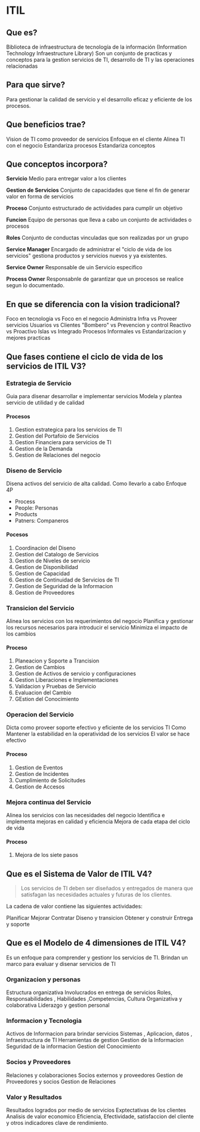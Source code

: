 # ITIL

## Que es?

Biblioteca de infraestructura de tecnología de la información (Information Technology Infraestructure Library)
Son un conjunto de practicas y conceptos para la gestion servicios de TI, desarrollo de TI y las operaciones relacionadas

## Para que sirve?

Para gestionar la calidad de servicio y el desarrollo eficaz y eficiente de los procesos.

## Que beneficios trae?

Vision de TI como proveedor de servicios
Enfoque en el cliente
Alinea TI con el negocio
Estandariza procesos
Estandariza conceptos

## Que conceptos incorpora?

**Servicio**
Medio para entregar valor a los clientes

**Gestion de Servicios**
Conjunto de capacidades que tiene el fin de generar valor en forma de servicios

**Proceso**
Conjunto estructurado de actividades para cumplir un objetivo

**Funcion**
Equipo de personas que lleva a cabo un conjunto de actividades o procesos

**Roles**
Conjunto de conductas vinculadas que son realizadas por un grupo

**Service Manager**
Encargado de administrar el "ciclo de vida de los servicios" gestiona productos y servicios nuevos y ya existentes.

**Service Owner**
Responsable de uin Servicio especifico

**Process Owner**
Responsabnle de garantizar que un procesos se realice segun lo documentado.


## En que se diferencia con la vision tradicional?

Foco en tecnologia  vs Foco en el negocio
Administra Infra    vs Proveer servicios
Usuarios            vs Clientes
"Bombero"           vs Prevencion y control
Reactivo            vs Proactivo
Islas               vs Integrado
Procesos Informales vs  Estandarizacion y mejores practicas

## Que fases contiene el ciclo de vida de los servicios de ITIL V3?

### Estrategia de Servicio

Guia para disenar desarrollar e implementar servicios
Modela y plantea servicio de utilidad y de calidad

#### Procesos

1. Gestion estrategica para los servicios de TI
2. Gestion del Portafoio de Servicios
3. Gestion Financiera para servicios de TI
4. Gestion de la Demanda
5. Gestion de Relaciones del negocio

### Diseno de Servicio

Disena activos del servicio de alta calidad.
Como llevarlo a cabo
Enfoque 4P
- Process
- People: Personas
- Products
- Patners: Companeros

#### Pocesos
1. Coordinacion del Diseno
2. Gestion del Catalogo de Servicios
3. Gestion de Niveles de servicio
4. Gestion de Disponibilidad
5. Gestion de Capacidad
6. Gestion de Continuidad de Servicios de TI
7. Gestion de Seguridad de la Informacion
8. Gestion de Proveedores

### Transicion del Servicio

Alinea los servicios con los requerimientos del negocio
Planifica y gestionar los recursos necesarios para introducir el servicio
Minimiza el impacto de los cambios

#### Proceso
1. Planeacion y Soporte a Trancision
2. Gestion de Cambios
3. Gestion de Activos de servicio y configuraciones
4. Gestion Liberaciones e Implementaciones
5. Validacion y Pruebas de Servicio
6. Evaluacion del Cambio
7. GEstion del Conocimiento

### Operacion del Servicio

Dicta como proveer soporte efectivo y eficiente de los servicios TI
Como Mantener la estabilidad en la operatividad de los servicios
El valor se hace efectivo

#### Proceso
1. Gestion de Eventos
2. Gestion de Incidentes
3. Cumplimiento de Solicitudes
4. Gestion de Accesos

### Mejora continua del Servicio

Alinea los servicios con las necesidades del negocio
Identifica e implementa mejoras en calidad y eficiencia
Mejora de cada etapa del ciclo de vida

#### Proceso
1. Mejora de los siete pasos


## Que es el Sistema de Valor de ITIL V4?

> Los servicios de TI deben ser diseñados y entregados de manera que satisfagan las necesidades actuales y futuras de los clientes.

La cadena de valor contiene las siguientes actividades:

Planificar
Mejorar
Contratar
Diseno y transicion
Obtener y construir
Entrega y soporte

## Que es el Modelo de 4 dimensiones de ITIL V4?

Es un enfoque para comprender y gestionr los servicios de TI. Brindan un marco para evaluar y disenar servicios de TI

### Organizacion y personas

Estructura organizativa
Involucrados en entrega de servicios
Roles, Responsabilidades , Habilidades ,Competencias, 
Cultura Organizativa y colaborativa
Liderazgo y gestion personal

### Informacion y Tecnologia

Activos de Informacion para brindar servicios
Sistemas , Aplicacion, datos , Infraestructura de TI
Herramientas de gestion
Gestion de la Informacion 
Seguridad de la informacion
Gestion del Conocimiento

### Socios y Proveedores
Relaciones y colaboraciones Socios externos y proveedores
Gestion de Proveedores y socios
Gestion de Relaciones

### Valor y Resultados

Resultados logrados por medio de servicios
Exptectativas de los clientes
Analisis de valor economico
Eficiencia, Efectividade, satisfaccion del cliente y otros indicadores clave de rendimiento.





